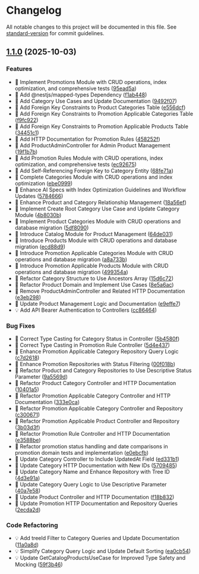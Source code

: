# Changelog

All notable changes to this project will be documented in this file. See [standard-version](https://github.com/conventional-changelog/standard-version) for commit guidelines.

## [1.1.0](https://github.com/nathakritbc/promi-codelab-api/compare/v1.0.0...v1.1.0) (2025-10-03)

### Features

*  🎸 Implement Promotions Module with CRUD operations, index optimization, and comprehensive tests ([95ead5a](https://github.com/nathakritbc/promi-codelab-api/commit/95ead5ab381ea3a192b4eccf6a30ae24822ef54c))
* 🎸 Add @nestjs/mapped-types Dependency ([f1ab448](https://github.com/nathakritbc/promi-codelab-api/commit/f1ab448ef0dcfbec92e4787806afe60632714b1a))
* 🎸 Add Category Use Cases and Update Documentation ([9492f07](https://github.com/nathakritbc/promi-codelab-api/commit/9492f07d13d7afdb7941874d2156b99982882701))
* 🎸 Add Foreign Key Constraints to Product Categories Table ([e556dcf](https://github.com/nathakritbc/promi-codelab-api/commit/e556dcf8851f2878e417213b0ab1643cdfa31918))
* 🎸 Add Foreign Key Constraints to Promotion Applicable Categories Table ([f9fc922](https://github.com/nathakritbc/promi-codelab-api/commit/f9fc922764004ad54a25cbbcc3f7cec578b83484))
* 🎸 Add Foreign Key Constraints to Promotion Applicable Products Table ([34451c1](https://github.com/nathakritbc/promi-codelab-api/commit/34451c1bd1143be46f46bb10c6f0bc8569183099))
* 🎸 Add HTTP Documentation for Promotion Rules ([458252f](https://github.com/nathakritbc/promi-codelab-api/commit/458252f7c3273fa8f9f666235b8f4f5c75a0f0e3))
* 🎸 Add ProductAdminController for Admin Product Management ([19f1b7b](https://github.com/nathakritbc/promi-codelab-api/commit/19f1b7b8b90f0d12ea9b21b44235c999c1a94b7f))
* 🎸 Add Promotion Rules Module with CRUD operations, index optimization, and comprehensive tests ([ec92675](https://github.com/nathakritbc/promi-codelab-api/commit/ec926751860394494d1b033848d4a2a36abd009f))
* 🎸 Add Self-Referencing Foreign Key to Category Entity ([68fe71a](https://github.com/nathakritbc/promi-codelab-api/commit/68fe71a8ae409da21dba4f634364c5c5a3c7c7ff))
* 🎸 Complete Categories Module with CRUD operations and index optimization ([ebe0999](https://github.com/nathakritbc/promi-codelab-api/commit/ebe0999444cc7f7e961bfce72ffcfcbe275a674f))
* 🎸 Enhance AI Specs with Index Optimization Guidelines and Workflow Updates ([5784666](https://github.com/nathakritbc/promi-codelab-api/commit/5784666e935e36ba3daa37bf5e4f378f52675894))
* 🎸 Enhance Product and Category Relationship Management ([18a56ef](https://github.com/nathakritbc/promi-codelab-api/commit/18a56ef2bb83d46d4afd7576de3dca2e7afc6a6b))
* 🎸 Implement Create Root Category Use Case and Update Category Module ([4b8030b](https://github.com/nathakritbc/promi-codelab-api/commit/4b8030bca957927feae491c1ba4da223bc81304b))
* 🎸 Implement Product Categories Module with CRUD operations and database migration ([5df8090](https://github.com/nathakritbc/promi-codelab-api/commit/5df80907f2f331abb720d0b6fbbdb58200093c3e))
* 🎸 Introduce Catalog Module for Product Management ([64de031](https://github.com/nathakritbc/promi-codelab-api/commit/64de031b4302549b126c3282314ec5ea08846aaf))
* 🎸 Introduce Products Module with CRUD operations and database migration ([ecd88d9](https://github.com/nathakritbc/promi-codelab-api/commit/ecd88d9c21d0bdbf5756199079a7aa0df21298d7))
* 🎸 Introduce Promotion Applicable Categories Module with CRUD operations and database migration ([a8a733b](https://github.com/nathakritbc/promi-codelab-api/commit/a8a733b6fdf60f1f8fb8c706158adc6801d41809))
* 🎸 Introduce Promotion Applicable Products Module with CRUD operations and database migration ([499354a](https://github.com/nathakritbc/promi-codelab-api/commit/499354a8fb713a1d4dde73880c3d76ce4287960f))
* 🎸 Refactor Category Structure to Use Ancestors Array ([15d6c72](https://github.com/nathakritbc/promi-codelab-api/commit/15d6c7251527c8462f727d5a6a74a09127925ba2))
* 🎸 Refactor Product Domain and Implement Use Cases ([8e5a6ac](https://github.com/nathakritbc/promi-codelab-api/commit/8e5a6acc64e299c828f6da619a3b80de5d76b9af))
* 🎸 Remove ProductAdminController and Related HTTP Documentation ([e3eb298](https://github.com/nathakritbc/promi-codelab-api/commit/e3eb298a1c727268528805d67294179235dd1974))
* 🎸 Update Product Management Logic and Documentation ([e9effe7](https://github.com/nathakritbc/promi-codelab-api/commit/e9effe7fc4d999435f1927412970fe9356a19c77))
* 💡 Add API Bearer Authentication to Controllers ([cc86464](https://github.com/nathakritbc/promi-codelab-api/commit/cc86464c80aac880216819e2f4d89d955ce9c247))

### Bug Fixes

* 🐛 Correct Type Casting for Category Status in Controller ([5b4580f](https://github.com/nathakritbc/promi-codelab-api/commit/5b4580fe95905e3efbed1ec452b7c9ac9d6ea04f))
* 🐛 Correct Type Casting in Promotion Rule Controller ([5d4e437](https://github.com/nathakritbc/promi-codelab-api/commit/5d4e4375c02dcfa5d1a27829d602d7f3b1c4444c))
* 🐛 Enhance Promotion Applicable Category Repository Query Logic ([c7d2618](https://github.com/nathakritbc/promi-codelab-api/commit/c7d2618acbe7ccc121e4d4d9464a0f2a0dd81395))
* 🐛 Enhance Promotion Repositories with Status Filtering ([00f018b](https://github.com/nathakritbc/promi-codelab-api/commit/00f018b6dfb3772fa1393a9fb90ee5551655b04e))
* 🐛 Refactor Product and Category Repositories to Use Descriptive Status Parameter ([9a5569d](https://github.com/nathakritbc/promi-codelab-api/commit/9a5569dc8a26972332be1512ab8ece05b67990d7))
* 🐛 Refactor Product Category Controller and HTTP Documentation ([10401a5](https://github.com/nathakritbc/promi-codelab-api/commit/10401a521fc433e7072782b589cdc298260e3608))
* 🐛 Refactor Promotion Applicable Category Controller and HTTP Documentation ([333e0ca](https://github.com/nathakritbc/promi-codelab-api/commit/333e0ca141230f4392a63c627b4674a76436c875))
* 🐛 Refactor Promotion Applicable Category Controller and Repository ([c300671](https://github.com/nathakritbc/promi-codelab-api/commit/c3006716b933aa0e7a9dc4fbf6bbf1da13c81f59))
* 🐛 Refactor Promotion Applicable Product Controller and Repository ([3b03d3f](https://github.com/nathakritbc/promi-codelab-api/commit/3b03d3f26689800790ded7e1cac16fa293263739))
* 🐛 Refactor Promotion Rule Controller and HTTP Documentation ([e3588be](https://github.com/nathakritbc/promi-codelab-api/commit/e3588be6f83e37500bdf348a5762dcb38ac2d482))
* 🐛 Refactor promotion status handling and date comparisons in promotion domain tests and implementation ([e0ebcfb](https://github.com/nathakritbc/promi-codelab-api/commit/e0ebcfb8f6bf574648bfc5ea24024dbe0e082a97))
* 🐛 Update Category Controller to Include UpdatedAt Field ([ed331b1](https://github.com/nathakritbc/promi-codelab-api/commit/ed331b1e4c8b11d9fe97ce3addf39f68a6a3ef13))
* 🐛 Update Category HTTP Documentation with New IDs ([5709485](https://github.com/nathakritbc/promi-codelab-api/commit/5709485880c6dd20cdca1c04117eb5e801f2922a))
* 🐛 Update Category Name and Enhance Repository with Tree ID ([4d3e91a](https://github.com/nathakritbc/promi-codelab-api/commit/4d3e91add9579e95fdc2970d0143ecc3e450e3f6))
* 🐛 Update Category Query Logic to Use Descriptive Parameter ([40a7e58](https://github.com/nathakritbc/promi-codelab-api/commit/40a7e581062a6f074759233e5eb16963c2841d63))
* 🐛 Update Product Controller and HTTP Documentation ([f18b832](https://github.com/nathakritbc/promi-codelab-api/commit/f18b8327343737a7986b7e6f6a40209731522b87))
* 🐛 Update Promotion HTTP Documentation and Repository Queries ([2ecda2d](https://github.com/nathakritbc/promi-codelab-api/commit/2ecda2d53719f19806b2d539183044afef64aa3f))

### Code Refactoring

* 💡 Add treeId Filter to Category Queries and Update Documentation ([11a0a8d](https://github.com/nathakritbc/promi-codelab-api/commit/11a0a8d43afd5e71309846c20fba76917055e89e))
* 💡 Simplify Category Query Logic and Update Default Sorting ([ea0cb54](https://github.com/nathakritbc/promi-codelab-api/commit/ea0cb5486fdcc3a18aede36f06ff3d91ec748e81))
* 💡 Update GetCatalogProductsUseCase for Improved Type Safety and Mocking ([59f3b46](https://github.com/nathakritbc/promi-codelab-api/commit/59f3b46a26b8cb3ac13499334c69c1548ea9a866))
